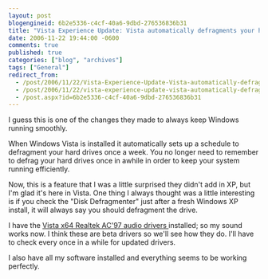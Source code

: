 ```yaml
---
layout: post
blogengineid: 6b2e5336-c4cf-40a6-9dbd-276536836b31
title: "Vista Experience Update: Vista automatically defragments your hard drives for you"
date: 2006-11-22 19:44:00 -0600
comments: true
published: true
categories: ["blog", "archives"]
tags: ["General"]
redirect_from: 
  - /post/2006/11/22/Vista-Experience-Update-Vista-automatically-defragments-your-hard-drives-for-you
  - /post/2006/11/22/vista-experience-update-vista-automatically-defragments-your-hard-drives-for-you
  - /post.aspx?id=6b2e5336-c4cf-40a6-9dbd-276536836b31
---
```

<!-- more -->

I guess this is one of the changes they made to always keep Windows running smoothly.

When Windows Vista is installed it automatically sets up a schedule to defragment your hard drives once a week. You no longer need to remember to defrag your hard drives once in awhile in order to keep your system running efficiently.

Now, this is a feature that I was a little surprised they didn't add in XP, but I'm glad it's here in Vista. One thing I always thought was a little interesting is if you check the "Disk Defragmenter" just after a fresh Windows XP install, it will always say you should defragment the drive.

I have the <a href="http://www.realtek.com.tw/downloads/downloadsView.aspx?Langid=1&amp;PNid=23&amp;PFid=23&amp;Level=4&amp;Conn=3&amp;DownTypeID=3&amp;GetDown=false#AC">Vista x64 Realtek AC'97 audio drivers </a>installed; so my sound works now. I think these are beta drivers so we'll see how they do. I'll have to check every once in a while for updated drivers.

I also have all my software installed and everything seems to be working perfectly.
